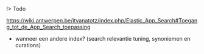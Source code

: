!> Todo

https://wiki.antwerpen.be/itvanatotz/index.php/Elastic_App_Search#Toegang_tot_de_App_Search_toepassing

* wanneer een andere index? (search relevantie tuning, synoniemen en curations)